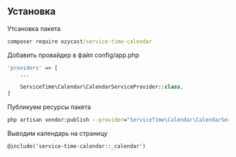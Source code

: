 ## Установка
Утсановка пакета
```cmd
composer require ozycast/service-time-calendar
```
Добавить провайдер в файл config/app.php
```php
'providers' => [
    ...

    ServiceTime\Calendar\CalendarServiceProvider::class,
]
```
Публикуем ресурсы пакета
```cmd
php artisan vendor:publish --provider="ServiceTime\Calendar\CalendarServiceProvider"
```
Выводим календарь на страницу
```blade
@include('service-time-calendar::_calendar')
```